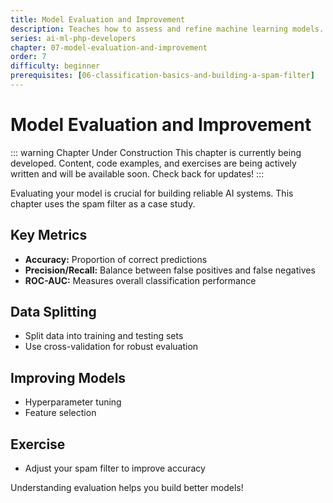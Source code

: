 ```yaml
---
title: Model Evaluation and Improvement
description: Teaches how to assess and refine machine learning models. Uses the spam filter as a case study to demonstrate metrics like accuracy, precision/recall, and ROC-AUC. Covers data splitting, cross-validation, and model improvement techniques.
series: ai-ml-php-developers
chapter: 07-model-evaluation-and-improvement
order: 7
difficulty: beginner
prerequisites: [06-classification-basics-and-building-a-spam-filter]
---
```


# Model Evaluation and Improvement

::: warning Chapter Under Construction
This chapter is currently being developed. Content, code examples, and exercises are being actively written and will be available soon. Check back for updates!
:::

Evaluating your model is crucial for building reliable AI systems. This chapter uses the spam filter as a case study.

## Key Metrics

- **Accuracy:** Proportion of correct predictions
- **Precision/Recall:** Balance between false positives and false negatives
- **ROC-AUC:** Measures overall classification performance

## Data Splitting

- Split data into training and testing sets
- Use cross-validation for robust evaluation

## Improving Models

- Hyperparameter tuning
- Feature selection

## Exercise

- Adjust your spam filter to improve accuracy

Understanding evaluation helps you build better models!

